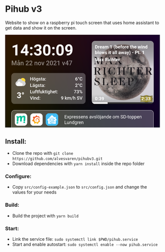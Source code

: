# Pihub v3

Website to show on a raspberry pi touch screen that uses home assistant to get data and show it on the screen.

![Screenshot](screenshot.png)

## Install:

- Clone the repo with `git clone https://github.com/alvesvaren/pihubv3.git`
- Download dependencies with `yarn install` inside the repo folder

### Configure:

- Copy `src/config-example.json` to `src/config.json` and change the values for your needs

### Build:

- Build the project with `yarn build`

### Start:

- Link the service file: `sudo systemctl link $PWD/pihub.service`
- Start and enable autostart: `sudo systemctl enable --now pihub.service`
